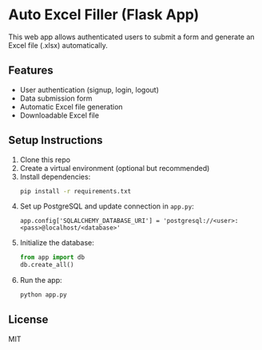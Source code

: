 # Auto Excel Filler (Flask App)

This web app allows authenticated users to submit a form and generate an Excel file (.xlsx) automatically.

## Features

- User authentication (signup, login, logout)
- Data submission form
- Automatic Excel file generation
- Downloadable Excel file

## Setup Instructions

1. Clone this repo
2. Create a virtual environment (optional but recommended)
3. Install dependencies:
    ```bash
    pip install -r requirements.txt
    ```
4. Set up PostgreSQL and update connection in `app.py`:
    ```
    app.config['SQLALCHEMY_DATABASE_URI'] = 'postgresql://<user>:<pass>@localhost/<database>'
    ```
5. Initialize the database:
    ```python
    from app import db
    db.create_all()
    ```
6. Run the app:
    ```bash
    python app.py
    ```

## License

MIT
